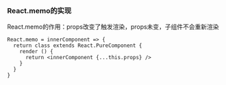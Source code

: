 ### React.memo的实现
React.memo的作用：props改变了触发渲染，props未变，子组件不会重新渲染
```
React.memo = innerComponent => {
  return class extends React.PureComponent {
    render () {
      return <innerComponent {...this.props} />
    }
  }
}
```